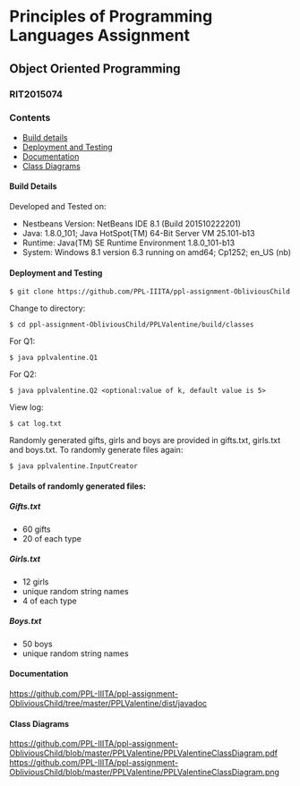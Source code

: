 # Principles of Programming Languages Assignment
## Object Oriented Programming  
### RIT2015074

### Contents
* [Build details](#build-details)
* [Deployment and Testing](#deployment-and-testing)
* [Documentation](https://ppl-iiita.github.io/ppl-assignment-faheemzunjani/Q1-2/docs/)
* [Class Diagrams](#class-diagrams)

#### Build Details
Developed and Tested on:
* Nestbeans Version: NetBeans IDE 8.1 (Build 201510222201)
* Java: 1.8.0_101; Java HotSpot(TM) 64-Bit Server VM 25.101-b13
* Runtime: Java(TM) SE Runtime Environment 1.8.0_101-b13
* System: Windows 8.1 version 6.3 running on amd64; Cp1252; en_US (nb)

#### Deployment and Testing
```
$ git clone https://github.com/PPL-IIITA/ppl-assignment-ObliviousChild
```

Change to directory:
```
$ cd ppl-assignment-ObliviousChild/PPLValentine/build/classes
```

For Q1:
```
$ java pplvalentine.Q1
```

For Q2:
```
$ java pplvalentine.Q2 <optional:value of k, default value is 5>
```

View log:
```
$ cat log.txt
```
Randomly generated gifts, girls and boys are provided in gifts.txt, girls.txt and boys.txt.
To randomly generate files again:
```
$ java pplvalentine.InputCreator
```

#### Details of randomly generated files:

##### Gifts.txt
* 60 gifts
* 20 of each type

##### Girls.txt
* 12 girls
* unique random string names
* 4 of each type

##### Boys.txt
* 50 boys
* unique random string names

#### Documentation

https://github.com/PPL-IIITA/ppl-assignment-ObliviousChild/tree/master/PPLValentine/dist/javadoc

#### Class Diagrams

https://github.com/PPL-IIITA/ppl-assignment-ObliviousChild/blob/master/PPLValentine/PPLValentineClassDiagram.pdf
https://github.com/PPL-IIITA/ppl-assignment-ObliviousChild/blob/master/PPLValentine/PPLValentineClassDiagram.png
